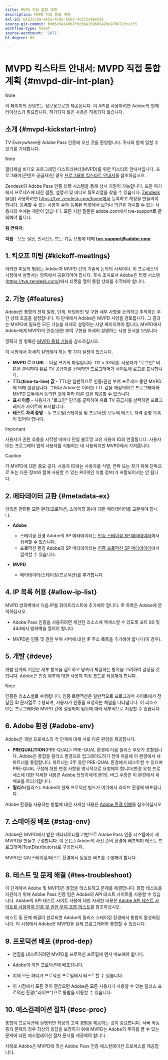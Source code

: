 ```yaml
---
title: MVPD 직접 통합 계획
description: MVPD 직접 통합 계획
exl-id: 6423cc9a-a45a-4cde-b562-4cb72c98e505
source-git-commit: b0d6c94148b2f9cb8a139685420a970671fce1f5
workflow-type: tm+mt
source-wordcount: '1071'
ht-degree: 0%

---
```


# MVPD 킥스타트 안내서: MVPD 직접 통합 계획 {#mvpd-dir-int-plan}

>[!NOTE]
>
>이 페이지의 컨텐츠는 정보용으로만 제공됩니다. 이 API를 사용하려면 Adobe의 현재 라이선스가 필요합니다. 허가되지 않은 사용은 허용되지 않습니다.

## 소개 {#mvpd-kickstart-intro}

TV Everywhere용 Adobe Pass 인증에 오신 것을 환영합니다.  귀사와 함께 일할 수 있기를 기대합니다.

>[!NOTE]
>
>멀티채널 비디오 프로그래밍 디스트리뷰터(MVPD)를 위한 킥스타트 안내서입니다. 프로그래머(콘텐츠 공급자)인 경우 [프로그래머 킥스타트 안내서](/help/authentication/kickstart/programmer-kickstart-guide.md)를 참조하십시오.

Zendesk의 Adobe Pass 인증 티켓 시스템을 통해 상시 지원이 가능합니다. 또한 여기에서 프로세스에 대한 샘플, 설명서 및 비디오 튜토리얼을 찾을 수 있습니다. [Zendesk](https://adobeprimetime.zendesk.com/)을(를) 사용하려면 https://tve.zendesk.com/home에서 등록하고 계정을 만들어야 합니다. 등록할 수 있는 사용자 수와 등록된 티켓에서 보거나 의견을 게시할 수 있는 사용자의 수에는 제한이 없습니다. 모든 지원 질문은 adobe.com에서 tve-support로 문의해야 합니다.

**팀 연락처**:

**지원** - 모든 질문, 인시던트 또는 기능 요청에 대해 **tve-support@adobe.com**.

## 1. 킥오프 미팅 {#kickoff-meetings}

이러한 미팅의 범위는 Adobe과 MVPD 간의 기술적 논의의 시작이다. 이 프로세스의 시점에서 설명서는 양쪽에서 공유되어야 합니다. 후속 조치로서 Adobe은 티켓 시스템(https://tve.zendesk.com/)에서 티켓을 열어 통합 상태를 추적해야 합니다.

## 2. 기능 {#features}

Adobe은 통합의 전체 일정, 단계, 타임라인 및 구현 세부 사항을 논의하고 추적하는 주간 상태 호출을 설정합니다. 이 단계에서 Adobe은 MVPD 사양을 검토합니다. 그 결과는 MVPD에 필요한 모든 기능을 자세히 설명하는 사양 페이지여야 합니다. MVPD에서 Adobe에게 MVPD의 인증/권한 부여 구현을 자세히 설명하는 사양 문서를 보냅니다.

명확히 할 항목은 [MVPD 통합 기능](/help/authentication/integration-guide-mvpds/mvpd-integr-features.md)을 참조하십시오.

이 시점에서 자세히 설명해야 하는 몇 가지 설정이 있습니다.

* **MVPD 로고 URL** - 다음 크기의 파일입니다. 112 x 33픽셀. 사용자가 &quot;로그인&quot; 버튼을 클릭하여 유료 TV 공급자를 선택하면 프로그래머가 사이트에 로고를 표시합니다.
* **TTL(time-to-live) 값** - TTL은 일반적으로 인증/권한 부여 프로세스 동안 MVPD에 의해 설정됩니다. 그러나 Adobe은 이러한 TTL 값을 재정의하고 프로그래머와 MVPD 모두에서 동의한 것에 따라 다른 값을 제공할 수 있습니다.
* **표시 이름** - 사용자가 &quot;로그인&quot; 단추를 클릭하여 유료 TV 공급자를 선택하면 프로그래머가 사이트에 표시합니다.
* **테스트 자격 증명** - 두 프로필(스테이징 및 프로덕션) 모두에 테스트 자격 증명 목록이 있어야 합니다.

>[!IMPORTANT]
>
>사용자가 권한 흐름을 시작할 때마다 단일 불투명 고유 사용자 ID와 연결됩니다.  사용자 ID는 프로그래머 앱의 사용자를 식별하는 데 사용되지만 MVPD에서 가져옵니다.

>[!CAUTION]
>
>각 MVPD에 대한 중요 공지: 사용자 ID에는 사용자를 식별, 연락 또는 찾기 위해 단독으로 또는 다른 정보와 함께 사용할 수 있는 PII(개인 식별 정보)가 포함되어서는 안 됩니다.

## 2. 메타데이터 교환 {#metadata-ex}

양측은 관련된 모든 환경(프로덕션, 스테이징 등)에 대한 메타데이터를 교환해야 합니다.

* **Adobe**
   * 스테이징 환경 Adobe의 SP 메타데이터는 [인증 스테이징 SP 메타데이터](https://sp.auth-staging.adobe.com/sp/metadata)에서 검색할 수 있습니다.
   * 프로덕션 환경 Adobe의 SP 메타데이터는 [인증 프로덕션 SP 메타데이터](https://sp.auth.adobe.com/sp/metadata)에서 검색할 수 있습니다.

* **MVPD**
   * 메타데이터(스테이징/프로덕션)를 추가합니다.

## 4. IP 목록 허용 {#allow-ip-list}

MVPD 방화벽에서 다음 IP를 화이트리스트에 추가해야 합니다. IP 목록은 Adobe에 문의하십시오.

* Adobe Pass 인증을 사용하려면 제한된 리소스에 액세스할 수 있도록 포트 80 및 443에서 방화벽을 열어야 합니다.

* MVPD은 인증 및 권한 부여 서버에 대한 IP 주소 목록을 추가해야 합니다(이 경우).

## 5. 개발 {#deve}

개발 단계의 기간은 세부 항목을 검토하고 양측이 체결하는 항목을 고려하여 결정될 것입니다. Adobe은 인증 부분에 대한 사용자 지정 코드를 작성해야 합니다.

>[!NOTE]
>
>인증은 리소스별로 수행됩니다. 인증 트랜잭션은 일반적으로 프로그래머 사이트에서 전달된 ID 문자열로 수행되며, 사용자가 인증을 요청하는 채널을 나타냅니다. 이 리소스 ID는 프로그래머와 MVPD 간에 설정되며 필요에 따라 세부적으로 지정할 수 있습니다.

## 6. Adobe 환경 {#adobe-env}

Adobe은 개발 프로세스의 각 단계에 대해 서로 다른 환경을 제공합니다.

* **PREQUALITION**(PRE-QUAL): PRE-QUAL 환경에 다음 릴리스 후보가 포함됩니다. Adobe은 통합을 릴리스 환경으로 업그레이드하기 전에 처음에 이 환경에서 새 파트너를 통합합니다. 파트너는 2주 동안 PRE-QUAL 환경에서 테스트할 수 있으며 PRE-QUAL 구성에 대한 변경 사항을 명시적으로 요청해야 합니다(변경 요청 프로세스에 대한 자세한 내용은 Adobe 담당자에게 문의). 버그 수정은 이 환경에서 새 배포를 트리거합니다.
* **릴리스**(릴리스): Adobe의 현재 프로덕션 빌드가 여기에서 라이브 환경에 배포됩니다.

Adobe 환경을 사용하는 방법에 대한 자세한 내용은 [Adobe 환경 이해](/help/authentication/notes-technical/environments/understanding-the-adobe-environments.md)를 참조하십시오

## 7. 스테이징 배포 {#stag-env}

Adobe은 MVPD에서 받은 메타데이터를 기반으로 Adobe Pass 인증 시스템에서 새 MVPD을 만들고 구성합니다. 이 은(는) Adobe의 사전 준비 환경에 배포되며 테스트 프로그래머(TestDistributors)로 구성됩니다.

MVPD은 QA/스테이징/테스트 환경에서 동일한 배포를 수행해야 합니다.

## 8. 테스트 및 문제 해결 {#tes-troubleshoot}

이 단계에서 Adobe 및 MVPD은 통합을 테스트하고 문제를 해결합니다. 통합 테스트를 지원하기 위해 Adobe Pass 인증 팀은 Adobe의 API 테스트 사이트를 사용할 수 있습니다. Adobe의 API 테스트 사이트 사용에 대한 자세한 내용은 [Adobe API 테스트 사이트를 사용하여 인증 및 권한 부여 흐름 테스트](/help/authentication/integration-guide-programmers/legacy/notes-technical/test-authn-authz-flows-using-adobes-api-test-site.md)를 참조하십시오.

테스트 및 문제 해결이 완료되면 Adobe의 릴리스 스테이징 환경에서 통합이 활성화됩니다. 이 시점에서 Adobe은 MVPD을 실제 프로그래머와 통합할 수 있습니다.

## 9. 프로덕션 배포 {#prod-dep}

* 연결을 테스트하려면 MVPD을 프로덕션 프로필에 먼저 배포해야 합니다.

* Adobe이 이전 프로덕션에 배포됩니다.

* 이제 모든 파티가 프로덕션 프로필에서 테스트할 수 있습니다.

* 이 시점에서 모든 것이 괜찮으면 Adobe은 모든 사용자가 사용할 수 있는 릴리스 프로덕션 환경(&quot;라이브&quot;)으로 통합을 이동할 수 있습니다.

## 10. 에스컬레이션 절차 {#esc-proc}

통합이 프로덕션에 실행되면 최상의 고객 경험을 제공하는 것이 중요합니다. 서버 작동 중지 문제의 경우 최상의 응답을 보장하기 위해 MVPD는 Adobe의 주의를 끌 수 있는 문제에 대한 에스컬레이션 절차 문서를 제공해야 합니다.

차례로 Adobe은 MVPD에 최신 Adobe Pass 인증 에스컬레이션 프로세스를 제공합니다.


<!--- [!RELATEDINFORMATION]
>
>* [Programmer Kickstart Guide](/help/authentication/programmer-kickstart-guide.md)
>* [MVPD Integration Guide](/help/authentication/mvpd-integr-features.md)
-->
